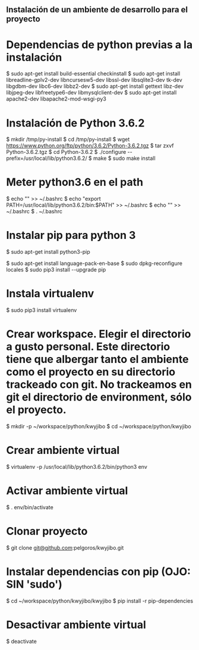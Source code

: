 ## Instalación de un ambiente de desarrollo para el proyecto

# Dependencias de python previas a la instalación
$ sudo apt-get install build-essential checkinstall
$ sudo apt-get install libreadline-gplv2-dev libncursesw5-dev libssl-dev libsqlite3-dev tk-dev libgdbm-dev libc6-dev libbz2-dev
$ sudo apt-get install gettext libz-dev libjpeg-dev libfreetype6-dev libmysqlclient-dev
$ sudo apt-get install apache2-dev libapache2-mod-wsgi-py3

# Instalación de Python 3.6.2
$ mkdir /tmp/py-install
$ cd /tmp/py-install
$ wget https://www.python.org/ftp/python/3.6.2/Python-3.6.2.tgz
$ tar zxvf Python-3.6.2.tgz 
$ cd Python-3.6.2
$ ./configure --prefix=/usr/local/lib/python3.6.2/
$ make
$ sudo make install

# Meter python3.6 en el path
$ echo "" >> ~/.bashrc
$ echo "export PATH=/usr/local/lib/python3.6.2/bin:$PATH" >> ~/.bashrc
$ echo "" >> ~/.bashrc
$ . ~/.bashrc

# Instalar pip para python 3
$ sudo apt-get install python3-pip

$ sudo apt-get install language-pack-en-base
$ sudo dpkg-reconfigure locales
$ sudo pip3 install --upgrade pip

# Instala virtualenv
$ sudo pip3 install virtualenv

# Crear workspace. Elegir el directorio a gusto personal. Este directorio tiene que albergar tanto el ambiente como el proyecto en su directorio trackeado con git. No trackeamos en git el directorio de environment, sólo el proyecto.
$ mkdir -p ~/workspace/python/kwyjibo
$ cd ~/workspace/python/kwyjibo

# Crear ambiente virtual
$ virtualenv -p /usr/local/lib/python3.6.2/bin/python3 env

# Activar ambiente virtual
$ . env/bin/activate

# Clonar proyecto
$ git clone git@github.com:pelgoros/kwyjibo.git

# Instalar dependencias con pip (OJO: SIN 'sudo')
$ cd ~/workspace/python/kwyjibo/kwyjibo
$ pip install -r pip-dependencies

# Desactivar ambiente virtual
$ deactivate

